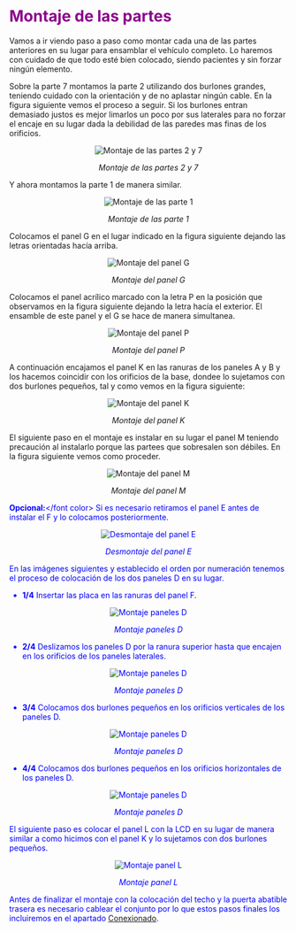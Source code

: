 # <FONT COLOR=#8B008B>Montaje de las partes</font>
Vamos a ir viendo paso a paso como montar cada una de las partes anteriores en su lugar para ensamblar el vehículo completo. Lo haremos con cuidado de que todo esté bien colocado, siendo pacientes y sin forzar ningún elemento.

Sobre la parte 7 montamos la parte 2 utilizando dos burlones grandes, teniendo cuidado con la orientación y de no aplastar ningún cable. En la figura siguiente vemos el proceso a seguir. Si los burlones entran demasiado justos es mejor limarlos un poco por sus laterales para no forzar el encaje en su lugar dada la debilidad de las paredes mas finas de los orificios.

<center>

![Montaje de las partes 2 y 7](./img/material/montaje/mont1.png)

*Montaje de las partes 2 y 7*

</center>

Y ahora montamos la parte 1 de manera similar.

<center>

![Montaje de las parte 1](./img/material/montaje/mont2.png)

*Montaje de las parte 1*

</center>

Colocamos el panel G en el lugar indicado en la figura siguiente dejando las letras orientadas hacía arriba.

<center>

![Montaje del panel G](./img/material/montaje/mont3.png)

*Montaje del panel G*

</center>

Colocamos el panel acrílico marcado con la letra P en la posición que observamos en la figura siguiente dejando la letra hacía el exterior. El ensamble de este panel y el G se hace de manera simultanea.

<center>

![Montaje del panel P](./img/material/montaje/mont4.png)

*Montaje del panel P*

</center>

A continuación encajamos el panel K en las ranuras de los paneles A y B y los hacemos coincidir con los orificios de la base, dondee lo sujetamos con dos burlones pequeños, tal y como vemos en la figura siguiente:

<center>

![Montaje del panel K](./img/material/montaje/mont5.png)

*Montaje del panel K*

</center>

El siguiente paso en el montaje es instalar en su lugar el panel M teniendo precaución al instalarlo porque las partees que sobresalen son débiles. En la figura siguiente vemos como proceder.

<center>

![Montaje del panel M](./img/material/montaje/mont6.png)

*Montaje del panel M*

</center>

<font color=#0000FF><b>Opcional:</b></font color> Si es necesario retiramos el panel E antes de instalar el F y lo colocamos posteriormente.

<center>

![Desmontaje del panel E](./img/material/montaje/mont7.png)

*Desmontaje del panel E*

</center>

En las imágenes siguientes y establecido el orden por numeración tenemos el proceso de colocación de los dos paneles D en su lugar.

* **1/4** Insertar las placa en las ranuras del panel F.

<center>

![Montaje paneles D](./img/material/montaje/mont8_1.png)

*Montaje paneles D*

</center>

* **2/4** Deslizamos los paneles D por la ranura superior hasta que encajen en los orificios de los paneles laterales.

<center>

![Montaje paneles D](./img/material/montaje/mont8_2.png)

*Montaje paneles D*

</center>

* **3/4** Colocamos dos burlones pequeños en los orificios verticales de los paneles D.

<center>

![Montaje paneles D](./img/material/montaje/mont8_3.png)

*Montaje paneles D*

</center>

* **4/4** Colocamos dos burlones pequeños en los orificios horizontales de los paneles D.

<center>

![Montaje paneles D](./img/material/montaje/mont8_4.png)

*Montaje paneles D*

</center>

El siguiente paso es colocar el panel L con la LCD en su lugar de manera similar a como hicimos con el panel K y lo sujetamos con dos burlones pequeños.

<center>

![Montaje panel L](./img/material/montaje/mont9.png)

*Montaje panel L*

</center>

Antes de finalizar el montaje con la colocación del techo y la puerta abatible trasera es necesario cablear el conjunto por lo que estos pasos finales los incluiremos en el apartado [Conexionado](conex.md).
